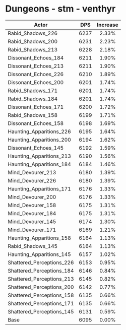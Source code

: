 # Dungeons - stm - venthyr
| Actor | DPS | Increase |
|---|:---:|:---:|
|Rabid_Shadows_226|6237|2.33%|
|Rabid_Shadows_200|6231|2.23%|
|Rabid_Shadows_213|6228|2.18%|
|Dissonant_Echoes_184|6211|1.90%|
|Dissonant_Echoes_213|6211|1.90%|
|Dissonant_Echoes_226|6210|1.89%|
|Dissonant_Echoes_200|6201|1.74%|
|Rabid_Shadows_171|6201|1.74%|
|Rabid_Shadows_184|6201|1.74%|
|Dissonant_Echoes_171|6200|1.72%|
|Rabid_Shadows_158|6199|1.71%|
|Dissonant_Echoes_158|6198|1.69%|
|Haunting_Apparitions_226|6195|1.64%|
|Haunting_Apparitions_200|6194|1.62%|
|Dissonant_Echoes_145|6192|1.59%|
|Haunting_Apparitions_213|6190|1.56%|
|Haunting_Apparitions_184|6184|1.46%|
|Mind_Devourer_213|6180|1.39%|
|Mind_Devourer_226|6180|1.39%|
|Haunting_Apparitions_171|6176|1.33%|
|Mind_Devourer_200|6176|1.33%|
|Mind_Devourer_158|6175|1.31%|
|Mind_Devourer_184|6175|1.31%|
|Mind_Devourer_145|6174|1.30%|
|Mind_Devourer_171|6169|1.21%|
|Haunting_Apparitions_158|6164|1.13%|
|Rabid_Shadows_145|6164|1.13%|
|Haunting_Apparitions_145|6157|1.02%|
|Shattered_Perceptions_226|6153|0.95%|
|Shattered_Perceptions_184|6146|0.84%|
|Shattered_Perceptions_213|6145|0.82%|
|Shattered_Perceptions_200|6142|0.77%|
|Shattered_Perceptions_158|6135|0.66%|
|Shattered_Perceptions_171|6135|0.66%|
|Shattered_Perceptions_145|6131|0.59%|
|Base|6095|0.00%|
